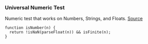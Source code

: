 ### Universal Numeric Test

Numeric test that works on Numbers, Strings, and Floats. [Source](http://stackoverflow.com/questions/18082/validate-numbers-in-javascript-isnumeric)

```
function isNumber(n) {
  return !isNaN(parseFloat(n)) && isFinite(n);
}
```